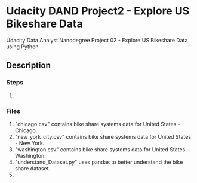 # Udacity DAND Project2 - Explore US Bikeshare Data
Udacity Data Analyst Nanodegree Project 02 - Explore US Bikeshare Data using Python

## Description


### Steps
1.

### Files
1. "chicago.csv" contains bike share systems data for United States - Chicago.
2. "new_york_city.csv" contains bike share systems data for United States - New York.
3. "washington.csv" contains bike share systems data for United States - Washington.
4. "understand_Dataset.py" uses pandas to better understand the bike share dataset.
5.
